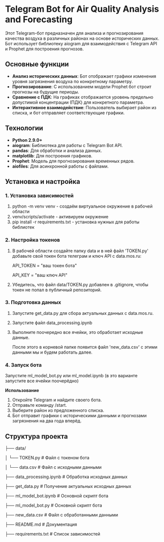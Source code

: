 # **Telegram Bot for Air Quality Analysis and Forecasting**

Этот Telegram-бот предназначен для анализа и прогнозирования качества воздуха в различных районах на основе исторических данных. Бот использует библиотеку aiogram для взаимодействия с Telegram API и Prophet для построения прогнозов.

## **Основные функции**

- **Анализ исторических данных**: Бот отображает графики изменения уровня загрязнения воздуха по конкретному параметру.
- **Прогнозирование**: С использованием модели Prophet бот строит прогнозы на будущие периоды.
- **Сравнение с ПДК**: На графиках отображается уровень предельно допустимой концентрации (ПДК) для конкретного параметра.
- **Интерактивное взаимодействие**: Пользователь выбирает район из списка, и бот отправляет соответствующие графики.

## **Технологии**

- **Python 2.9.0+**
- **aiogram**: Библиотека для работы с Telegram Bot API.
- **pandas**: Для обработки и анализа данных.
- **matplotlib**: Для построения графиков.
- **Prophet**: Модель для прогнозирования временных рядов.
- **aiofiles**: Для асинхронной работы с файлами.

## **Установка и настройка**

### **1. Установка зависимостей**

1. python -m venv venv - создаём виртуальное окружение в рабочей области
2. venv/scripts/activate - активируем окружение
3. pip install -r requirements.txt - установка нужных для работы библиотек

### **2. Настройка токенов**

1. В рабочей области создайте папку data и в ней файл 'TOKEN.py' добавьте свой токен бота телеграм и ключ API c data.mos.ru:

   API_TOKEN = "ваш токен бота"

   API_KEY = "ваш ключ API"

2. Убедитесь, что файл data/TOKEN.py добавлен в .gitignore, чтобы токен не попал в публичный репозиторий.

### **3. Подготовка данных**

1. Запустите get_data.py для сбора актуальных данных с data.mos.ru.
2. Запустите файл data_processing.ipynb
3. Выполните поочередно все ячейки, это обработает исходные данные.

    После этого в корневой папке появится файл 'new_data.csv' с этими данными мы и будем работать далее.

### **4. Запуск бота**

Запустите ml_model_bot.py или ml_model.ipynb (в это варианте запустите все ячейки поочерёдно)

**Использование**

1. Откройте Telegram и найдите своего бота.
2. Отправьте команду /start.
3. Выберите район из предложенного списка.
4. Бот отправит графики с историческими данными и прогнозами загрязнения на два года вперёд.

## **Структура проекта**

├── data/

│   └── TOKEN.py            # Файл с токеном бота

│   └── data.csv            # Файл с исходными данными

├── data_processing.ipynb   # Обработка исходных данных

├── get_data.py             # Получение актуальных исходных данных

├── ml_model_bot.ipynb      # Основной скрипт бота

├── ml_model_bot.py         # Основной скрипт бота

├── new_data.csv            # Файл с обработанными данными

├── README.md               # Документация

├── requirements.txt        # Список зависимостей
